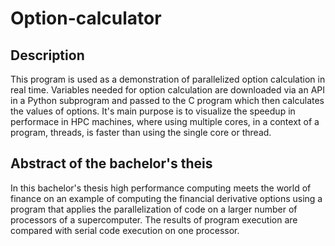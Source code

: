 # Option-calculator
## Description
This program is used as a demonstration of parallelized option calculation in real time. Variables needed for option calculation are downloaded via an API in a Python subprogram and passed to the C program which then calculates the values of options. It's main purpose is to visualize the speedup in performace in HPC machines, where using multiple cores, in a context of a program, threads, is faster than using the single core or thread.
## Abstract of the bachelor's theis
In this bachelor's thesis high performance computing meets the world of finance on an example of computing the financial derivative options using a program that applies the parallelization of code on a larger number of processors of a supercomputer. The results of program execution are compared with serial code execution on one processor.
